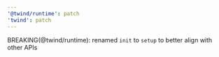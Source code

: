 ```yaml
---
'@twind/runtime': patch
'twind': patch
---
```


BREAKING(@twind/runtime): renamed `init` to `setup` to better align with other APIs

